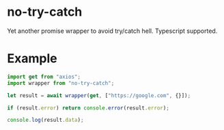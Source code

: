 # no-try-catch
 Yet another promise wrapper to avoid try/catch hell. Typescript supported.


# Example

```js
import get from "axios";
import wrapper from "no-try-catch";

let result = await wrapper(get, ["https://google.com", {}]);

if (result.error) return console.error(result.error);

console.log(result.data);
```